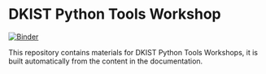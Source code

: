 # DKIST Python Tools Workshop

[![Binder](https://mybinder.org/badge_logo.svg)](https://mybinder.org/v2/gh/DKISTDC/DKIST-Workshop/HEAD?urlpath=%2Fdoc%2Ftree%2Findex.ipynb)

This repository contains materials for DKIST Python Tools Workshops, it is built automatically from the content in the documentation.
